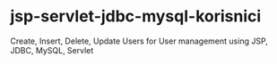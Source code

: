 # jsp-servlet-jdbc-mysql-korisnici
Create, Insert, Delete, Update Users for User management using JSP, JDBC, MySQL, Servlet
